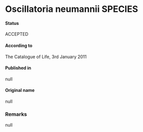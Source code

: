 # Oscillatoria neumannii SPECIES

#### Status
ACCEPTED

#### According to
The Catalogue of Life, 3rd January 2011

#### Published in
null

#### Original name
null

### Remarks
null